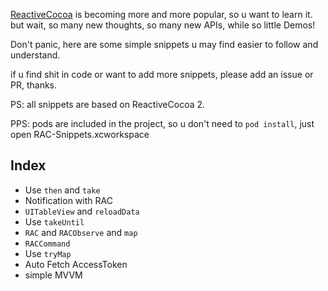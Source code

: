 [ReactiveCocoa](https://github.com/ReactiveCocoa/ReactiveCocoa) is becoming more and more popular, so u want to learn it. but wait, so many new thoughts, so many new APIs, while so little Demos!

Don't panic, here are some simple snippets u may find easier to follow and understand.

if u find shit in code or want to add more snippets, please add an issue or PR, thanks.

PS: all snippets are based on ReactiveCocoa 2.

PPS: pods are included in the project, so u don't need to `pod install`, just open RAC-Snippets.xcworkspace

## Index

* Use `then` and `take`
* Notification with RAC
* `UITableView` and `reloadData`
* Use `takeUntil`
* `RAC` and `RACObserve` and `map`
* `RACCommand`
* Use `tryMap`
* Auto Fetch AccessToken
* simple MVVM

